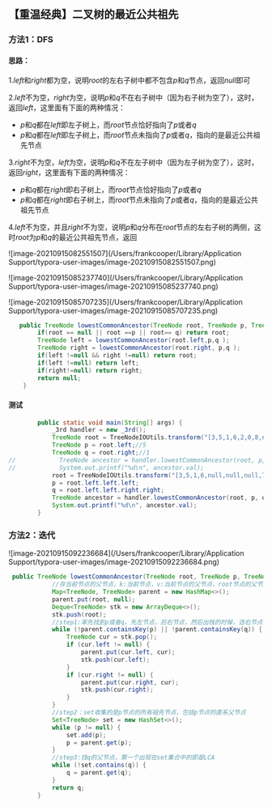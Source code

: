 ## 【重温经典】二叉树的最近公共祖先



### 方法1：DFS

#### 思路：

1.$left$和$right$都为空，说明$root$的左右子树中都不包含$p$和$q$节点，返回$null$即可

2.$left$不为空，$right$为空，说明$p$和$q$不在右子树中（因为右子树为空了），这时，返回$left$，这里面有下面的两种情况：

- $p$和$q$都在$left$即左子树上，而$root$节点恰好指向了$p$或者$q$
- $p$和$q$都在$left$即左子树上，而$root$节点未指向了$p$或者$q$​，指向的是最近公共祖先节点

3.$right$​​不为空，$left$​​为空，说明$p$​​和$q$​​不在左子树中（因为左子树为空了），这时，返回$right$​​，这里面有下面的两种情况：

- $p$​和$q$​都在$right$​即右子树上，而$root$​节点恰好指向了$p$​或者$q$​
- $p$​和$q$​都在$right$​即右子树上，而$root$​节点未指向了$p$​或者$q$​​，指向的是最近公共祖先节点

4.$left$不为空，并且$right$不为空，说明$p$和$q$分布在$root$节点的左右子树的两侧，这时$root$为$p$和$q$​的最近公共祖先节点，返回

![image-20210915082551507](/Users/frankcooper/Library/Application Support/typora-user-images/image-20210915082551507.png)

![image-20210915085237740](/Users/frankcooper/Library/Application Support/typora-user-images/image-20210915085237740.png)

![image-20210915085707235](/Users/frankcooper/Library/Application Support/typora-user-images/image-20210915085707235.png)

```java
   public TreeNode lowestCommonAncestor(TreeNode root, TreeNode p, TreeNode q) {
        if(root == null || root ==p || root== q) return root;
        TreeNode left = lowestCommonAncestor(root.left,p,q );
        TreeNode right = lowestCommonAncestor(root.right, p,q );
        if(left !=null && right !=null) return root;
        if(left !=null) return left;
        if(right!=null) return right;
        return null;
    }
```

#### 测试

```java
        public static void main(String[] args) {
            _3rd handler = new _3rd();
            TreeNode root = TreeNodeIOUtils.transform("[3,5,1,6,2,0,8,null,null,7,4]");
            TreeNode p = root.left;//5
            TreeNode q = root.right;//1
//            TreeNode ancestor = handler.lowestCommonAncestor(root, p, q);
//            System.out.printf("%d\n", ancestor.val);
            root = TreeNodeIOUtils.transform("[3,5,1,6,null,null,null,7,2,null,null,null,4]");
            p = root.left.left.left;
            q = root.left.left.right.right;
            TreeNode ancestor = handler.lowestCommonAncestor(root, p, q);
            System.out.printf("%d\n", ancestor.val);
        }
```

### 方法2：迭代

![image-20210915092236684](/Users/frankcooper/Library/Application Support/typora-user-images/image-20210915092236684.png)

```java
 public TreeNode lowestCommonAncestor(TreeNode root, TreeNode p, TreeNode q) {
            //存当前节点的父节点，k:当前节点，v:当前节点的父节点，root节点的父节点为null
            Map<TreeNode, TreeNode> parent = new HashMap<>();
            parent.put(root, null);
            Deque<TreeNode> stk = new ArrayDeque<>();
            stk.push(root);
            //step1:率先找到p或者q，先左节点，后右节点，然后出栈的时候，选右节点优先
            while (!parent.containsKey(p) || !parent.containsKey(q)) {
                TreeNode cur = stk.pop();
                if (cur.left != null) {
                    parent.put(cur.left, cur);
                    stk.push(cur.left);
                }
                if (cur.right != null) {
                    parent.put(cur.right, cur);
                    stk.push(cur.right);
                }
            }
            //step2：set收集的是p节点的所有祖先节点，包括p节点的直系父节点
            Set<TreeNode> set = new HashSet<>();
            while (p != null) {
                set.add(p);
                p = parent.get(p);
            }
            //step3:找q的父节点，第一个出现在set集合中的即是LCA
            while (!set.contains(q)) {
                q = parent.get(q);
            }
            return q;
        }
```

